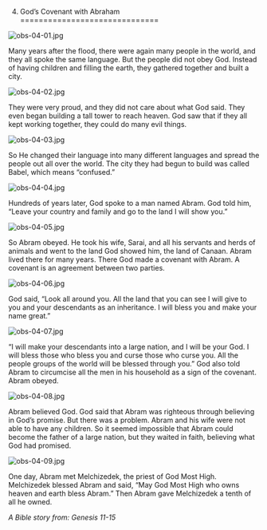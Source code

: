 4. God’s Covenant with Abraham
==============================

![obs-04-01.jpg](/var/www/vhosts/door43.org/httpdocs/data/gitrepo/media/en/obs/obs-04-01.jpg "obs-04-01.jpg")

Many years after the flood, there were again many people in the world,
and they all spoke the same language. But the people did not obey God.
Instead of having children and filling the earth, they gathered together
and built a city.

![obs-04-02.jpg](/var/www/vhosts/door43.org/httpdocs/data/gitrepo/media/en/obs/obs-04-02.jpg "obs-04-02.jpg")

They were very proud, and they did not care about what God said. They
even began building a tall tower to reach heaven. God saw that if they
all kept working together, they could do many evil things.

![obs-04-03.jpg](/var/www/vhosts/door43.org/httpdocs/data/gitrepo/media/en/obs/obs-04-03.jpg "obs-04-03.jpg")

So He changed their language into many different languages and spread
the people out all over the world. The city they had begun to build was
called Babel, which means “confused.”

![obs-04-04.jpg](/var/www/vhosts/door43.org/httpdocs/data/gitrepo/media/en/obs/obs-04-04.jpg "obs-04-04.jpg")

Hundreds of years later, God spoke to a man named Abram. God told him,
“Leave your country and family and go to the land I will show you.”

![obs-04-05.jpg](/var/www/vhosts/door43.org/httpdocs/data/gitrepo/media/en/obs/obs-04-05.jpg "obs-04-05.jpg")

So Abram obeyed. He took his wife, Sarai, and all his servants and herds
of animals and went to the land God showed him, the land of Canaan.
Abram lived there for many years. There God made a covenant with Abram.
A covenant is an agreement between two parties.

![obs-04-06.jpg](/var/www/vhosts/door43.org/httpdocs/data/gitrepo/media/en/obs/obs-04-06.jpg "obs-04-06.jpg")

God said, “Look all around you. All the land that you can see I will
give to you and your descendants as an inheritance. I will bless you and
make your name great.”

![obs-04-07.jpg](/var/www/vhosts/door43.org/httpdocs/data/gitrepo/media/en/obs/obs-04-07.jpg "obs-04-07.jpg")

“I will make your descendants into a large nation, and I will be your
God. I will bless those who bless you and curse those who curse you. All
the people groups of the world will be blessed through you.” God also
told Abram to circumcise all the men in his household as a sign of the
covenant. Abram obeyed.

![obs-04-08.jpg](/var/www/vhosts/door43.org/httpdocs/data/gitrepo/media/en/obs/obs-04-08.jpg "obs-04-08.jpg")

Abram believed God. God said that Abram was righteous through believing
in God’s promise. But there was a problem. Abram and his wife were not
able to have any children. So it seemed impossible that Abram could
become the father of a large nation, but they waited in faith, believing
what God had promised.

![obs-04-09.jpg](/var/www/vhosts/door43.org/httpdocs/data/gitrepo/media/en/obs/obs-04-09.jpg "obs-04-09.jpg")

One day, Abram met Melchizedek, the priest of God Most High. Melchizedek
blessed Abram and said, “May God Most High who owns heaven and earth
bless Abram.” Then Abram gave Melchizedek a tenth of all he owned.

*A Bible story from: Genesis 11-15*
